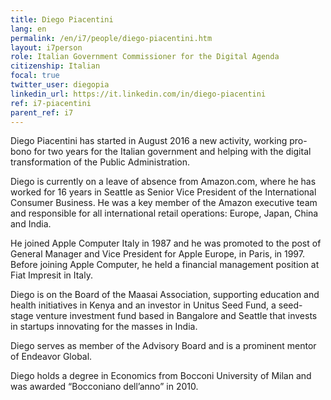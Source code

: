 ```yaml
---
title: Diego Piacentini
lang: en
permalink: /en/i7/people/diego-piacentini.htm
layout: i7person
role: Italian Government Commissioner for the Digital Agenda
citizenship: Italian
focal: true
twitter_user: diegopia
linkedin_url: https://it.linkedin.com/in/diego-piacentini
ref: i7-piacentini
parent_ref: i7
---
```

Diego Piacentini has started in August 2016 a new activity, working pro-bono for two years for the Italian government and helping with the digital transformation of the Public Administration.

Diego is currently on a leave of absence from Amazon.com, where he has worked for 16 years in Seattle as Senior Vice President of the International Consumer Business. He was a key member of the Amazon executive team and responsible for all international retail operations: Europe, Japan, China and India.

He joined Apple Computer Italy in 1987 and he was promoted to the post of General Manager and Vice President for Apple Europe, in Paris, in 1997. Before joining Apple Computer, he held a financial management position at Fiat Impresit in Italy.

Diego is on the Board of the Maasai Association, supporting education and health initiatives in Kenya and an investor in Unitus Seed Fund, a seed-stage venture investment fund based in Bangalore and Seattle that invests in startups innovating for the masses in India.

Diego serves as member of the Advisory Board and is a prominent mentor of Endeavor Global.

Diego holds a degree in Economics from Bocconi University of Milan and was awarded “Bocconiano dell’anno” in 2010.
